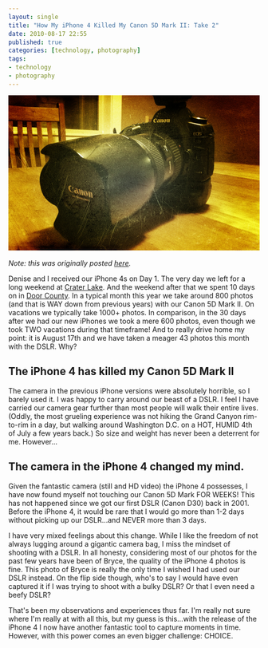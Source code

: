 ```yaml
---
layout: single
title: "How My iPhone 4 Killed My Canon 5D Mark II: Take 2"
date: 2010-08-17 22:55
published: true
categories: [technology, photography]
tags:
- technology
- photography
---
```


![Canon EOS 5D Mark II](/uploads/2010/08/Canon5DMarkII.jpg)

_Note: this was originally posted [here][original-post]._

Denise and I received our iPhone 4s on Day 1. The very day we left for a long weekend at [Crater Lake][crater-lake]. And the weekend after that we spent 10 days on in [Door County][door-county]. In a typical month this year we take around 800 photos (and that is WAY down from previous years) with our Canon 5D Mark II. On vacations we typically take 1000+ photos. In comparison, in the 30 days after we had our new iPhones we took a mere 600 photos, even though we took TWO vacations during that timeframe! And to really drive home my point: it is August 17th and we have taken a meager 43 photos this month with the DSLR. Why?

## The iPhone 4 has killed my Canon 5D Mark II

The camera in the previous iPhone versions were absolutely horrible, so I barely used it. I was happy to carry around our beast of a DSLR. I feel I have carried our camera gear further than most people will walk their entire lives. (Oddly, the most grueling experience was not hiking the Grand Canyon rim-to-rim in a day, but walking around Washington D.C. on a HOT, HUMID 4th of July a few years back.) So size and weight has never been a deterrent for me. However... 

## The camera in the iPhone 4 changed my mind.

Given the fantastic camera (still and HD video) the iPhone 4 possesses, I have now found myself not touching our Canon 5D Mark FOR WEEKS! This has not happened since we got our first DSLR (Canon D30) back in 2001. Before the iPhone 4, it would be rare that I would go more than 1-2 days without picking up our DSLR…and NEVER more than 3 days. 

I have very mixed feelings about this change. While I like the freedom of not always lugging around a gigantic camera bag, I miss the mindset of shooting with a DSLR. In all honesty, considering most of our photos for the past few years have been of Bryce, the quality of the iPhone 4 photos is fine. This photo of Bryce is really the only time I wished I had used our DSLR instead. On the flip side though, who's to say I would have even captured it if I was trying to shoot with a bulky DSLR? Or that I even need a beefy DSLR?

That's been my observations and experiences thus far. I'm really not sure where I'm really at with all this, but my guess is this…with the release of the iPhone 4 I now have another fantastic tool to capture moments in time. However, with this power comes an even bigger challenge: CHOICE.

[crater-lake]: http://bbohling.com/?sort=&search=crater+lake "My photos of Crater Lake I posted on Posterous Spaces"
[door-county]: http://bbohling.com/?sort=&search=door+county "My Door County posts on Posterous"
[original-post]: /2010/08/my-iphone-4-killed-my-canon-5d-mark-ii "Original post"
